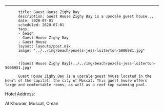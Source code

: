 ---
          title: Guest House Zighy Bay
          description: Guest House Zighy Bay is a upscale guest house...
          date: 2020-07-01
          scheduled: 2020-07-01
          tags:
          - beach
          - Guest House Zighy Bay
          - Guest House
          layout: layouts/post.njk
          image: "../../img/beach/pexels-jess-loiterton-5006981.jpg"
          ---
          
          ![Guest House Zighy Bay](../../img/beach/pexels-jess-loiterton-5006981.jpg)
          
          Guest House Zighy Bay is a upscale guest house located in the heart of the capital, the city of Muscat. This guest house offers large and comfortable rooms, as well as a roof top swimming pool.

Hotel Address:

Al Khuwair, Muscat, Oman
